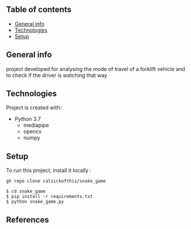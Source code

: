 ## Table of contents
* [General info](#general-info)
* [Technologies](#technologies)
* [Setup](#setup)

## General info
project developed for analysing the mode of travel of a forklift vehicle and to check if the driver is watching that way

## Technologies
Project is created with:
* Python 3.7
	* mediapipe
	* opencv
	* numpy
	
## Setup
To run this project, install it locally :
```
gh repo clone calsickofthis/snake_game
```

```
$ cd snake_game
$ pip install -r requirements.txt
$ python snake_game.py
```


## References
